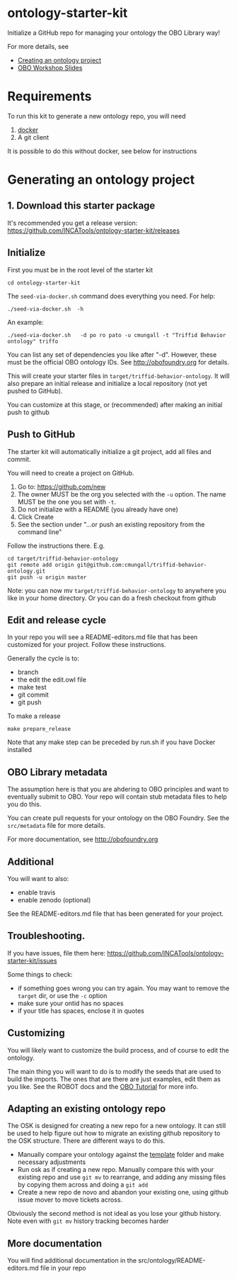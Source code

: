 # ontology-starter-kit

Initialize a GitHub repo for managing your ontology the OBO Library way!

For more details, see

 * [Creating an ontology project](https://douroucouli.wordpress.com/2015/12/16/creating-an-ontology-project-an-update/)
 * [OBO Workshop Slides](https://docs.google.com/presentation/d/1JPAaDl6Nitxet9NVqWI30eIygcerYAjdMIGmxbRtIn0/edit?usp=sharing)

# Requirements

To run this kit to generate a new ontology repo, you will need

 1. [docker](https://www.docker.com/get-docker)
 2. A git client

It is possible to do this without docker, see below for instructions

# Generating an ontology project

## 1. Download this starter package

It's recommended you get a release version: https://github.com/INCATools/ontology-starter-kit/releases

## Initialize

First you must be in the root level of the starter kit

    cd ontology-starter-kit

The `seed-via-docker.sh` command does everything you need. For help:

    ./seed-via-docker.sh  -h

An example:

    ./seed-via-docker.sh   -d po ro pato -u cmungall -t "Triffid Behavior ontology" triffo

You can list any set of dependencies you like after "-d". However, these must be the official OBO ontology IDs. See http://obofoundry.org for details.

This will create your starter files in
`target/triffid-behavior-ontology`. It will also prepare an initial
release and initialize a local repository (not yet pushed to GitHub).

You can customize at this stage, or (recommended) after making an initial push to github

## Push to GitHub

The starter kit will automatically initialize a git project, add all files and commit.

You will need to create a project on GitHub.

 1. Go to: https://github.com/new
 2. The owner MUST be the org you selected with the `-u` option. The name MUST be the one you set with `-t`.
 3. Do not initialize with a README (you already have one)
 4. Click Create
 5. See the section under "…or push an existing repository from the command line"

Follow the instructions there. E.g.

```
cd target/triffid-behavior-ontology
git remote add origin git@github.com:cmungall/triffid-behavior-ontology.git
git push -u origin master
```

Note: you can now mv `target/triffid-behavior-ontology` to anywhere you like in your home directory. Or you can do a fresh checkout from github

## Edit and release cycle

In your repo you will see a README-editors.md file that has been customized for your project. Follow these instructions.

Generally the cycle is to:

 - branch
 - the edit the edit.owl file
 - make test
 - git commit
 - git push

To make a release

`make prepare_release`

Note that any make step can be preceded by run.sh if you have Docker installed

## OBO Library metadata

The assumption here is that you are ahdering to OBO principles and
want to eventually submit to OBO. Your repo will contain stub metadata
files to help you do this.

You can create pull requests for your ontology on the OBO Foundry. See the `src/metadata` file for more details.

For more documentation, see http://obofoundry.org

## Additional

You will want to also:

 * enable travis
 * enable zenodo (optional)

See the README-editors.md file that has been generated for your project.

## Troubleshooting.

If you have issues, file them here: https://github.com/INCATools/ontology-starter-kit/issues

Some things to check:

 * if something goes wrong you can try again. You may want to remove the `target` dir, or use the `-c` option
 * make sure your ontid has no spaces
 * if your title has spaces, enclose it in quotes


## Customizing

You will likely want to customize the build process, and of course to edit the ontology.

The main thing you will want to do is to modify the seeds that are
used to build the imports. The ones that are there are just examples,
edit them as you like. See the ROBOT docs and the [OBO
Tutorial](https://github.com/jamesaoverton/obo-tutorial) for more
info.

## Adapting an existing ontology repo

The OSK is designed for creating a new repo for a new ontology. It can still be used to help figure out how to migrate an existing github repository to the OSK structure. There are different ways to do this.

 * Manually compare your ontology against the [template](https://github.com/INCATools/ontology-starter-kit/tree/master/template) folder and make necessary adjustments
 * Run osk as if creating a new repo. Manually compare this with your existing repo and use `git mv` to rearrange, and adding any missing files by copying them across and doing a `git add`
 * Create a new repo de novo and abandon your existing one, using github issue mover to move tickets across.
 
 Obviously the second method is not ideal as you lose your github history. Note even with `git mv` history tracking becomes harder

## More documentation

You will find additional documentation in the src/ontology/README-editors.md file in your repo
